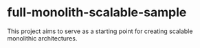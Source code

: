 # full-monolith-scalable-sample
This project aims to serve as a starting point for creating scalable monolithic architectures.
